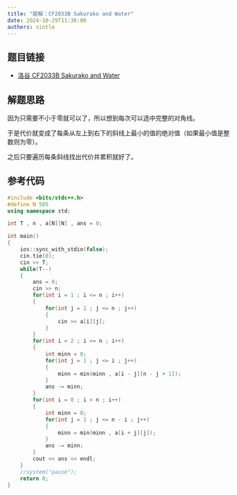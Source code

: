 ```yaml
---
title: "题解：CF2033B Sakurako and Water"
date: 2024-10-29T11:36:00
authers: sintle
---
```


## 题目链接

- [洛谷 CF2033B Sakurako and Water](https://www.luogu.com.cn/problem/CF2033B)

## 解题思路

因为只需要不小于零就可以了，所以想到每次可以选中完整的对角线。

于是代价就变成了每条从左上到右下的斜线上最小的值的绝对值（如果最小值是整数则为零）。

之后只要遍历每条斜线找出代价并累积就好了。

## 参考代码

```cpp
#include <bits/stdc++.h>
#define N 505
using namespace std;

int T , n , a[N][N] , ans = 0;

int main()
{
    ios::sync_with_stdio(false);
    cin.tie(0);
    cin >> T;
    while(T--)
    {
        ans = 0;
        cin >> n;
        for(int i = 1 ; i <= n ; i++)
        {
            for(int j = 1 ; j <= n ; j++)
            {
                cin >> a[i][j];
            }
        }
        for(int i = 2 ; i <= n ; i++)
        {
            int minn = 0;
            for(int j = 1 ; j <= i ; j++)
            {
                minn = min(minn , a[i - j][n - j + 1]);
            }
            ans -= minn;
        }
        for(int i = 0 ; i < n ; i++)
        {
            int minn = 0;
            for(int j = 1 ; j <= n - i ; j++)
            {
                minn = min(minn , a[i + j][j]);
            }
            ans -= minn;
        }
        cout << ans << endl;
    }
    //system("pause");
    return 0;
}
```